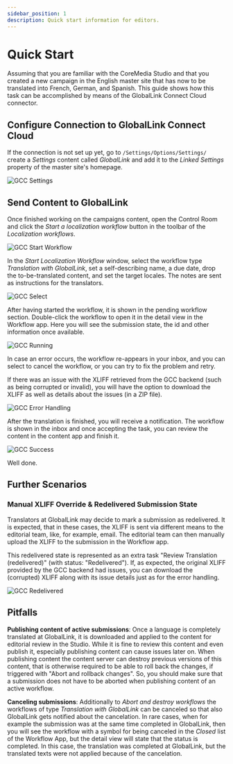 ```yaml
---
sidebar_position: 1
description: Quick start information for editors.
---
```


# Quick Start

Assuming that you are familiar with the CoreMedia Studio and that you created a
new campaign in the English master site that has now to be translated into
French, German, and Spanish. This guide shows how this task can be accomplished
by means of the GlobalLink Connect Cloud connector.

## Configure Connection to GlobalLink Connect Cloud

If the connection is not set up yet, go to `/Settings/Options/Settings/` create
a _Settings_ content called _GlobalLink_ and add it to the _Linked Settings_
property of the master site's homepage.

![GCC Settings](/img/gcc-settings.png)

## Send Content to GlobalLink

Once finished working on the campaigns content, open the Control Room and click
the _Start a localization workflow_ button in the toolbar of the
_Localization workflows_.

![GCC Start Workflow](/img/gcc-start-wf.png)

In the _Start Localization Workflow_ window, select the workflow type
_Translation with GlobalLink_, set a self-describing name, a due date, drop the
to-be-translated content, and set the target locales.
The notes are sent as instructions for the translators.

![GCC Select](/img/gcc-select-type.png)

After having started the workflow, it is shown in the pending workflow section. 
Double-click the workflow to open it in the detail view in the Workflow app.
Here you will see the submission state, the id and other information once
available.

![GCC Running](/img/gcc-running.png)

In case an error occurs, the workflow re-appears in your inbox, and you can 
select to cancel the workflow, or you can try to fix the problem and retry.

If there was an issue with the XLIFF retrieved from the GCC backend (such as
being corrupted or invalid), you will have the option to download the XLIFF
as well as details about the issues (in a ZIP file).

![GCC Error Handling](/img/gcc-connect-error.png)

After the translation is finished, you will receive a notification. The workflow
is shown in the inbox and once accepting the task, you can review the content in
the content app and finish it. 

![GCC Success](/img/gcc-success.png)

Well done.

## Further Scenarios

### Manual XLIFF Override &amp; Redelivered Submission State

Translators at GlobalLink may decide to mark a submission as redelivered. It is
expected, that in these cases, the XLIFF is sent via different means to the
editorial team, like, for example, email. The editorial team can then manually
upload the XLIFF to the submission in the Workflow app.

This redelivered state is represented as an extra task "Review Translation
(redelivered)" (with status: "Redelivered"). If, as expected, the original
XLIFF provided by the GCC backend had issues, you can download the (corrupted)
XLIFF along with its issue details just as for the error handling.

![GCC Redelivered](/img/gcc-redelivered.png)

## Pitfalls

**Publishing content of active submissions**: Once a language is completely 
translated at GlobalLink, it is downloaded and applied to the content for 
editorial review in the Studio. While it is fine to review this content and even 
publish it, especially publishing content can cause issues later on. When 
publishing content the content server can destroy previous versions of this 
content, that is otherwise required to be able to roll back the changes, if 
triggered with "Abort and rollback changes". So, you should make sure that
a submission does not have to be aborted when publishing content of an active
workflow.

**Canceling submissions**: Additionally to _Abort and destroy workflows_ the 
workflows of type _Translation with GlobalLink_ can be canceled so that also
GlobalLink gets notified about the cancelation. In rare cases, when for example
the submission was at the same time completed in GlobalLink, then you will see 
the workflow with a symbol for being canceled in the _Closed_ list of the 
Workflow App, but the detail view will state that the status is completed. 
In this case, the translation was completed at GlobalLink, but the translated
texts were not applied because of the cancelation.
